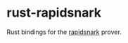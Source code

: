 # rust-rapidsnark

Rust bindings for the [rapidsnark](https://github.com/iden3/rapidsnark/) prover.

